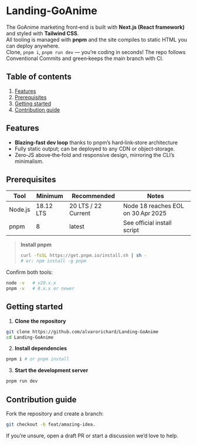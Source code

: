 # Landing-GoAnime



The GoAnime marketing front‑end is built with **Next.js (React framework)**  and styled with **Tailwind CSS**.  
All tooling is managed with **pnpm** and the site compiles to static HTML you can deploy anywhere.  
Clone, `pnpm i`, `pnpm run dev` — you’re coding in seconds! The repo follows Conventional Commits and green‑keeps the main branch with CI.


## Table of contents
1. [Features](#features)  
2. [Prerequisites](#prerequisites)  
3. [Getting started](#getting-started)  
4. [Contribution guide](#contribution-guide)  


## Features
- **Blazing‑fast dev loop** thanks to pnpm’s hard‑link‑store architecture  
- Fully static output; can be deployed to any CDN or object‑storage.  
- Zero‑JS above‑the‑fold and responsive design, mirroring the CLI’s minimalism.

## Prerequisites
| Tool | Minimum | Recommended | Notes |
|------|---------|-------------|-------|
| Node.js | 18.12 LTS | 20 LTS / 22 Current | Node 18 reaches EOL on 30 Apr 2025 |
| pnpm | 8 | latest | See official install script |

> **Install pnpm**  
> ```bash
> curl -fsSL https://get.pnpm.io/install.sh | sh -
> # or: npm install -g pnpm
> ```  

Confirm both tools:

```bash
node -v   # v20.x.x
pnpm -v   # 8.x.x or newer
```

## Getting started

1. **Clone the repository**  
```bash
git clone https://github.com/alvarorichard/Landing-GoAnime
cd Landing-GoAnime
```
2. **Install dependencies**
```bash
pnpm i # or pnpm install
```
3. **Start the development server**
```bash
pnpm run dev
 ```

## Contribution guide

Fork the repository and create a branch:
```bash
git checkout -b feat/amazing‑idea.
```

If you’re unsure, open a draft PR or start a discussion we’d love to help.



